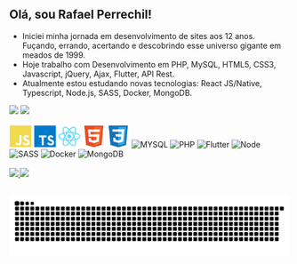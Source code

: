 ## Olá, sou Rafael Perrechil!
- Iniciei minha jornada em desenvolvimento de sites aos 12 anos. Fuçando, errando, acertando e descobrindo esse universo gigante em meados de 1999.
- Hoje trabalho com Desenvolvimento em PHP, MySQL, HTML5, CSS3, Javascript, jQuery, Ajax, Flutter, API Rest.
- Atualmente estou estudando novas tecnologias: React JS/Native, Typescript, Node.js, SASS, Docker, MongoDB.
<div style="display: inline_block">
  <a href="https://www.instagram.com/rafaelperrechil/" target="_blank"><img src="https://img.shields.io/badge/-Instagram-%23E4405F?style=for-the-badge&logo=instagram&logoColor=white" target="_blank"></a>
  <a href="https://www.linkedin.com/in/rafael-perrechil-190933151/" target="_blank"><img src="https://img.shields.io/badge/-LinkedIn-%230077B5?style=for-the-badge&logo=linkedin&logoColor=white" target="_blank"></a> 
</div>
<br>
<div style="display: inline_block">
  <img alt="Js" height="40" width="40" src="https://raw.githubusercontent.com/devicons/devicon/master/icons/javascript/javascript-plain.svg">
  <img alt="Ts" height="40" width="40" src="https://raw.githubusercontent.com/devicons/devicon/master/icons/typescript/typescript-plain.svg">
  <img alt="React" height="40" width="40" src="https://raw.githubusercontent.com/devicons/devicon/master/icons/react/react-original.svg">
  <img alt="HTML" height="40" width="40" src="https://raw.githubusercontent.com/devicons/devicon/master/icons/html5/html5-original.svg">
  <img alt="CSS" height="40" width="40" src="https://raw.githubusercontent.com/devicons/devicon/master/icons/css3/css3-original.svg">
  <img alt="MYSQL" height="40" width="40" src="https://cdn.jsdelivr.net/gh/devicons/devicon/icons/mysql/mysql-original-wordmark.svg" />
  <img alt="PHP" height="40" width="40" src="https://cdn.jsdelivr.net/gh/devicons/devicon/icons/php/php-plain.svg" />
  <img alt="Flutter" height="40" width="40" src="https://cdn.jsdelivr.net/gh/devicons/devicon/icons/flutter/flutter-original.svg" />
  <img alt="Node" height="40" width="40" src="https://cdn.jsdelivr.net/gh/devicons/devicon/icons/nodejs/nodejs-original-wordmark.svg" />
  <img alt="SASS" height="40" width="40" src="https://cdn.jsdelivr.net/gh/devicons/devicon/icons/sass/sass-original.svg" />
  <img alt="Docker" height="40" width="40" src="https://cdn.jsdelivr.net/gh/devicons/devicon/icons/docker/docker-original.svg" />
  <img alt="MongoDB" height="40" width="40" src="https://cdn.jsdelivr.net/gh/devicons/devicon/icons/mongodb/mongodb-original-wordmark.svg" />
</div>

<br>
<div style="display: inline_block; font-size:12px;">
  <a href="#" style="display: inline_block; ">
    <img height="180em" src="https://github-readme-stats.vercel.app/api?username=rafaelperrechil&show_icons=true&theme=dark&include_all_commits=true&count_private=true"/>
    <img height="180em" src="https://github-readme-stats.vercel.app/api/top-langs/?username=rafaelperrechil&layout=compact&langs_count=7&theme=dark"/>
  </a>
</div>                                   
<br>
<div> 

  ![Snake animation](https://github.com/rafaelperrechil/rafaelperrechil/blob/output/github-contribution-grid-snake.svg)
</div>

